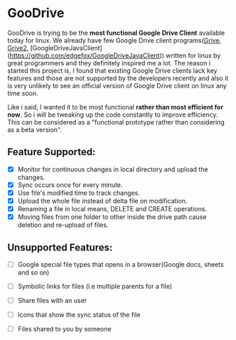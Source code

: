 GooDrive
========

GooDrive is trying to be the **most functional Google Drive Client** available today for linux. We already have few Google Drive client programs([Grive](https://github.com/Grive/grive), [Grive2](https://github.com/vitalif/grive2), [GoogleDriveJavaClient] (https://github.com/edgefox/GoogleDriveJavaClient)) written 
for linux by great programmers and they definitely inspired me a lot. The reason i started this project is, I found that existing Google Drive clients lack key 
features and those are not supported by the developers recently and also it is very unlikely to see an official version 
of Google Drive client on linux any time soon.

Like i said, I wanted it to be most functional **rather than most efficient for now**. So i will be tweaking up the code
constantly to improve efficiency. This can be considered as a "functional prototype rather than considering as a beta
version".

Feature Supported:
------------------

 - [x] Monitor for continuous changes in local directory and upload the changes.
 - [x] Sync occurs once for every minute.
 - [x] Use file's modified time to track changes.
 - [x] Upload the whole file instead of delta file on modification.
 - [x] Renaming a file in local means, DELETE and CREATE operations.
 - [x] Moving files from one folder to other inside the drive path cause deletion and re-upload of files.
 
Unsupported Features:
---------------------
 
 - [ ] Google special file types that opens in a browser(Google docs, sheets and so on)
 - [ ] Symbolic links for files (i.e multiple parents for a file)
 - [ ] Share files with an user
 - [ ] Icons that show the sync status of the file
 - [ ] Files shared to you by someone
 

